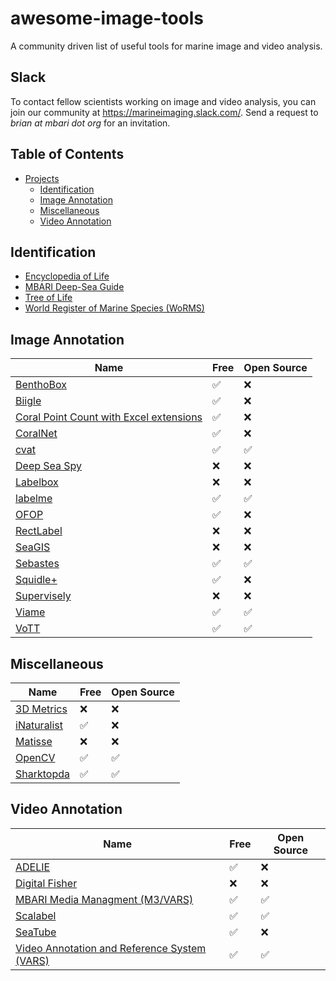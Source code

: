 # awesome-image-tools
A community driven list of useful tools for marine image and video analysis.

## Slack

To contact fellow scientists working on image and video analysis, you can join our community at <https://marineimaging.slack.com/>. Send a request to _brian at mbari dot org_ for an invitation.

## Table of Contents

- [Projects](#projects)
  - [Identification](#identification)
  - [Image Annotation](#image-annotation)
  - [Miscellaneous](#miscellaneous)
  - [Video Annotation](#video-annotation)
  
## Identification

- [Encyclopedia of Life](https://eol.org/)
- [MBARI Deep-Sea Guide](http://dsg.mbari.org)
- [Tree of Life](http://tolweb.org)
- [World Register of Marine Species (WoRMS)](http://www.marinespecies.org/)

  
## Image Annotation

| Name | Free | Open Source |
| -- | -- | --|
| [BenthoBox](https://benthobox.com) | ✅ | ❌ |
| [Biigle](https://www.biigle.de/) | ✅ | ❌ |
| [Coral Point Count with Excel extensions](https://cnso.nova.edu/cpce/index.html) | ✅ | ❌ |
| [CoralNet](https://coralnet.ucsd.edu/) | ✅ | ❌ |
| [cvat](https://github.com/opencv/cvat) | ✅ | ✅ |
| [Deep Sea Spy](https://www.deepseaspy.com) | ❌ | ❌ |
| [Labelbox](https://labelbox.com/) | ❌ | ❌ |
| [labelme](https://github.com/wkentaro/labelme) | ✅ | ✅ |
| [OFOP](http://www.ofop-by-sams.eu/) | ✅ | ❌ |
| [RectLabel](https://rectlabel.com/) | ❌ | ❌ |
| [SeaGIS](https://www.seagis.com.au/) | ❌ | ❌ |
| [Sebastes](https://repository.library.noaa.gov/view/noaa/11999/noaa_11999_DS1.pdf?) | ✅ | ✅ |
| [Squidle+](http://squidle.org/) | ✅ | ❌ |
| [Supervisely](https://supervise.ly/) | ❌ | ❌ |
| [Viame](http://www.viametoolkit.org/) | ✅ | ✅ |
| [VoTT](https://github.com/Microsoft/VoTT) | ✅ | ✅ |


## Miscellaneous

| Name | Free | Open Source |
| -- | -- | --|
| [3D Metrics](https://3d-metrics.com/) | ❌ | ❌ |
| [iNaturalist](https://www.inaturalist.org/) | ✅ | ❌ |
| [Matisse](https://www.eso.org/sci/facilities/develop/instruments/matisse.html) | ❌ | ❌ |
| [OpenCV](https://opencv.org/) | ✅ | ✅ |
| [Sharktopda](https://github.com/mbari-media-management/Sharktopoda) | ✅ | ✅ |


## Video Annotation

| Name | Free | Open Source |
| -- | -- | --|
| [ADELIE](https://www.flotteoceanographique.fr/La-Flotte/Logiciels-embarques/ADELIE) | ✅ | ❌ |
| [Digital Fisher](https://www.oceannetworks.ca/learning/get-involved/citizen-science/digital-fishers) | ❌ | ❌ |
| [MBARI Media Managment (M3/VARS)](https://mbari-media-management.github.io/) | ✅ | ✅ |
| [Scalabel](https://www.scalabel.ai/) | ✅ | ✅ |
| [SeaTube](http://dmas.uvic.ca/SeaTube) | ✅ | ❌ |
| [Video Annotation and Reference System (VARS)](https://hohonuuli.github.io/vars/) | ✅ | ✅ |

